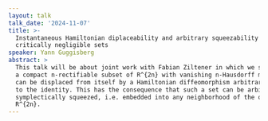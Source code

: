 ```yaml
---
layout: talk
talk_date: '2024-11-07'
title: >-
  Instantaneous Hamiltonian diplaceability and arbitrary squeezability for
  critically negligible sets
speaker: Yann Guggisberg
abstract: >
  This talk will be about joint work with Fabian Ziltener in which we show that
  a compact n-rectifiable subset of R^{2n} with vanishing n-Hausdorff measure
  can be displaced from itself by a Hamiltonian diffeomorphism arbitrarily close
  to the identity. This has the consequence that such a set can be arbitrarily
  symplectically squeezed, i.e. embedded into any neighborhood of the origin in
  R^{2n}.
---
```

